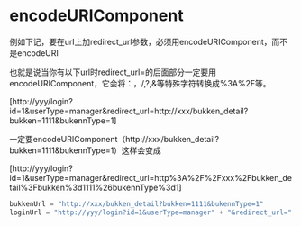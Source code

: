 # encodeURIComponent

例如下记，要在url上加redirect_url参数，必须用encodeURIComponent，而不是encodeURI

也就是说当你有以下url时redirect_url=的后面部分一定要用encodeURIComponent，它会将：，/,?,&等特殊字符转换成%3A%2F等。

[http://yyy/login?id=1&userType=manager&redirect_url=http://xxx/bukken_detail?bukken=1111&bukennType=1]

一定要encodeURIComponent（http://xxx/bukken_detail?bukken=1111&bukennType=1）这样会变成

[http://yyy/login?id=1&userType=manager&redirect_url=http%3A%2F%2Fxxx%2Fbukken_detail%3Fbukken%3d1111%26bukennType%3d1]

```js
bukkenUrl = "http://xxx/bukken_detail?bukken=1111&bukennType=1"
loginUrl = "http://yyy/login?id=1&userType=manager" + "&redirect_url=" + encodeURIComponent(bukkenUrl);
```

